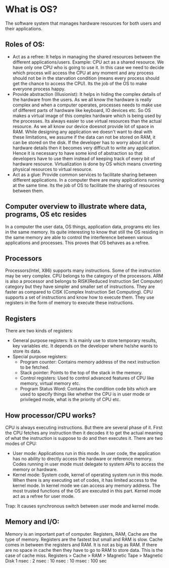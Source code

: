 # What is OS?
The software system that manages hardware resources for both users and their applications.
## Roles of OS:
- Act as a refree: It helps in managing the shared resources between the different applications/users. Example: CPU act as a shared 
  resource. We have only one CPU who is going to use it. In this case we need to decide which process will access the CPU at 
  any moment and any process should not be in the starvation condition (means every process should get the chance to access the CPU). Its the job of the OS to make everyone process happy.
- Provide abstraction (Illusionist): It helps in hiding the complex details of the hardware from the users. As we all know the hardware is really complex and when a computer operates, processes needs to make use of different parts of hardware like keyboard, IO devices etc. So OS makes a virtual image of this complex hardware which is being used by the processes. Its always easier to use virtual resources than the actual resource. As we all know our device doesnot provide lot of space in RAM. While designing any application we doesn't want to deal with these limitations, we assume if the data can not be stored
on RAM, it can be stored on the disk. If the developer has to worry about lot of hardware details then it becomes very difficult to write any application. Hence it is necessary to have some kind of abstraction so that developers have to use them instead of keeping track of every bit of hardware resource. Virtualization is done by OS which means cnverting physical resources to virtual resource.
- Act as a glue: Provide common services to facilitate sharing between different applications. In a computer there are many applications running at the same time. Its the job of OS to facilitate the sharing of resources between them.

## Computer overview to illustrate where data, programs, OS etc resides
In a computer the user data, OS things, application data, programs etc lies in the same memory. Its quite interesting to know that still the OS residing in the same memory are able to control the interference between various applications and processes.
This proves that OS behaves as a refree.

## Processors
Processors(Intel, X86) supports many instructions. Some of the instruction may be very complex. CPU belongs to the category of the processors. ARM is also a processor and belongs to RISK(Reduced Instruction Set Computer) category but they have simpler and smaller set of instructions. They are faster as compared to CISK (Complex Instruction Set Computing). CPU supports a set of instructions and know how to execute them. They use registers in the form of memory to execute these instructions.

## Registers
There are two kinds of registers:
- General purpose registers: It is mainly use to store temporary results, key variables etc. It depends on the developer where he/she wants to store its data.
- Special purpose registers: 
  - Program counter: Contains memory address of the next instruction to be fetched.
  - Stack pointer: Points to the top of the stack in the memory.
  - Control registers: Used to control advanced features of CPU like memory, virtual memory etc.
  - Program Status Word: Contains the condition code bits which are used to specify things like whether the CPU is in user    mode or privileged mode, what is the priority of CPU etc. 

## How processor/CPU works?
CPU is always executing instructions. But there are several phase of it. First the CPU fetches any instruction then it decodes it to get the actual meaning of what the instruction is suppose to do and then executes it.
There are two modes of CPU:
- User mode: Applications run in this mode. In user code, the application has no ability to drectly access the hardware or reference memory. Codes running in user mode must delegate to system APIs to access the memory or hardware.
- Kernel mode: System code, kernel of operating system run in this mode. When there is any executing set of codes, it has limited access to the kernel mode. In kernel mode we can access any memory address. The most trusted functions of the OS are executed in this part. Kernel mode act as a refree for user mode.

Trap: It causes synchronous switch between user mode and kernel mode. 

## Memory and I/O:
Memory is an important part of computer. Registers, RAM, Cache are the type of memory. Registers are the fastest but small and RAM is slow. Cache comes in between the registers and RAM. It is not as big as RAM. If there are no space in cache then they have to go to RAM to store data. This is the case of cache miss.
Registers > Cache > RAM > Magnetic Tape > Magnetic Disk
1 nsec : 2 nsec : 10 nsec : 10 msec : 100 sec







